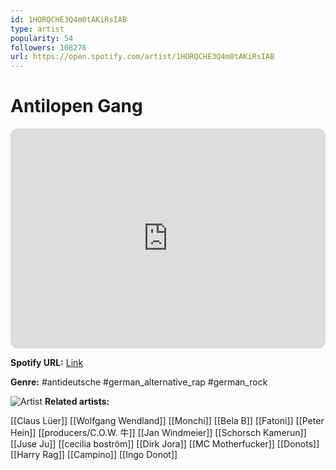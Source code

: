 ```yaml
---
id: 1HORQCHE3Q4m0tAKiRsIAB
type: artist
popularity: 54
followers: 108276
url: https://open.spotify.com/artist/1HORQCHE3Q4m0tAKiRsIAB
---
```

# Antilopen Gang

<iframe style="border-radius:12px" src="https://open.spotify.com/embed/artist/1HORQCHE3Q4m0tAKiRsIAB" width="100%" height="352" frameBorder="0" allowfullscreen="" allow="autoplay; clipboard-write; encrypted-media; fullscreen; picture-in-picture" loading="lazy"></iframe>

**Spotify URL:** [Link](https://open.spotify.com/artist/1HORQCHE3Q4m0tAKiRsIAB)

**Genre:**  #antideutsche #german_alternative_rap #german_rock

![Artist](https://i.scdn.co/image/ab6761610000e5ebcb6c7a43f2baea636d5ee531)
**Related artists:**

[[Claus Lüer]]
[[Wolfgang Wendland]]
[[Monchi]]
[[Bela B]]
[[Fatoni]]
[[Peter Hein]]
[[producers/C.O.W. 牛]]
[[Jan Windmeier]]
[[Schorsch Kamerun]]
[[Juse Ju]]
[[cecilia boström]]
[[Dirk Jora]]
[[MC Motherfucker]]
[[Donots]]
[[Harry Rag]]
[[Campino]]
[[Ingo Donot]]
